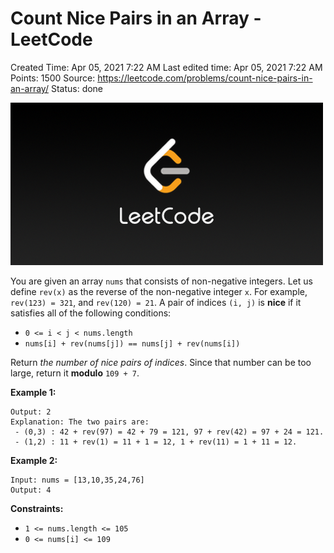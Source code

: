 # Count Nice Pairs in an Array - LeetCode

Created Time: Apr 05, 2021 7:22 AM
Last edited time: Apr 05, 2021 7:22 AM
Points: 1500
Source: https://leetcode.com/problems/count-nice-pairs-in-an-array/
Status: done

![LeetCode_Sharing.png](problems/Count%20Nice%20Pairs%20in%20an%20Array%20-%20LeetCode%2003145e70dd6e4eaa99c1c8d96ee99e77/LeetCode_Sharing.png)

You are given an array `nums` that consists of non-negative integers. Let us define `rev(x)` as the reverse of the non-negative integer `x`. For example, `rev(123) = 321`, and `rev(120) = 21`. A pair of indices `(i, j)` is **nice** if it satisfies all of the following conditions:

- `0 <= i < j < nums.length`
- `nums[i] + rev(nums[j]) == nums[j] + rev(nums[i])`

Return *the number of nice pairs of indices*. Since that number can be too large, return it **modulo** `109 + 7`.

**Example 1:**

```
Output: 2
Explanation: The two pairs are:
 - (0,3) : 42 + rev(97) = 42 + 79 = 121, 97 + rev(42) = 97 + 24 = 121.
 - (1,2) : 11 + rev(1) = 11 + 1 = 12, 1 + rev(11) = 1 + 11 = 12.

```

**Example 2:**

```
Input: nums = [13,10,35,24,76]
Output: 4

```

**Constraints:**

- `1 <= nums.length <= 105`
- `0 <= nums[i] <= 109`
